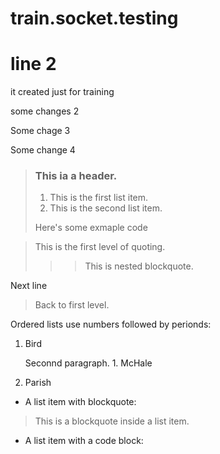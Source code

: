 # train.socket.testing
# line 2
it created just for training

some changes 2

Some chage 3

Some change 4

> ### This ia a header.
>
> 1. This is the first list item.
> 2. This is the second list item.
>
> Here's some exmaple code

> This is the first level of quoting.
>
>>> This is nested blockquote.<br>

Next line
>
> Back to first level.

Ordered lists use numbers followed by perionds:
1. Bird

   Seconnd paragraph.
1\. McHale
1. Parish

* A list item with blockquote:
> This is a blockquote
> inside a list item.
* A list item with a code block:
        <code goes here>
